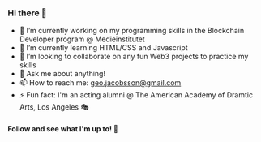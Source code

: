 ### Hi there 👋

<!--
**G-jacobsson/G-jacobsson** is a ✨ _special_ ✨ repository because its `README.md` (this file) appears on your GitHub profile.

Here are some ideas to get you started: -->

- 🔭 I’m currently working on my programming skills in the Blockchain Developer program @ Medieinstitutet
- 🌱 I’m currently learning HTML/CSS and Javascript
- 👯 I’m looking to collaborate on any fun Web3 projects to practice my skills
- 💬 Ask me about anything!
- 📫 How to reach me: geo.jacobsson@gmail.com
- ⚡ Fun fact: I'm an acting alumni @ The American Academy of Dramtic Arts, Los Angeles 🎭

#### Follow and see what I'm up to! 🦆
